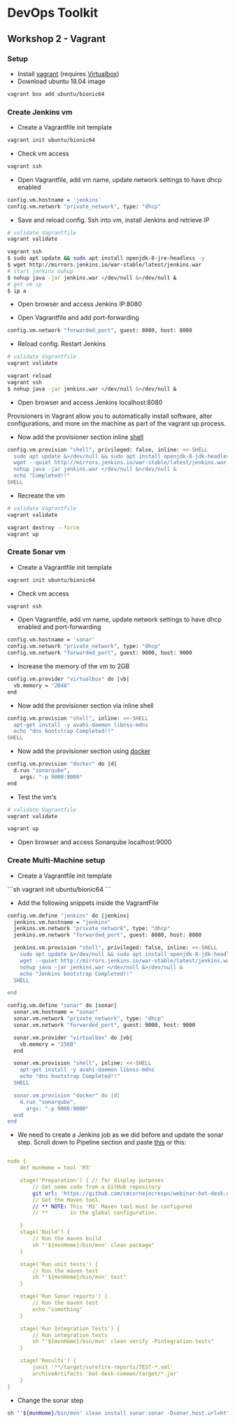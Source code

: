 # DevOps Toolkit

## Workshop 2 - Vagrant

### Setup

- Install [vagrant](https://www.vagrantup.com/downloads.html) (requires [Virtualbox](https://www.virtualbox.org/wiki/Downloads))
- Download ubuntu 18.04 image

```sh
vagrant box add ubuntu/bionic64
```

### Create Jenkins vm

- Create a Vagrantfile init template

```sh
vagrant init ubuntu/bionic64
```

- Check vm access

```sh
vagrant ssh
```

- Open Vagrantfile, add vm name, update network settings to have dhcp enabled

```sh
config.vm.hostname = 'jenkins'
config.vm.network "private_network", type: "dhcp"
```

- Save and reload config. Ssh into vm, install Jenkins and retrieve IP

```sh
# validate Vagrantfile
vagrant validate

vagrant ssh
$ sudo apt update && sudo apt install openjdk-8-jre-headless -y
$ wget http://mirrors.jenkins.io/war-stable/latest/jenkins.war
# start jenkins nohup
$ nohup java -jar jenkins.war </dev/null &>/dev/null &
# get vm ip
$ ip a
```

- Open browser and access Jenkins IP:8080

- Open Vagrantfile and add port-forwarding

```sh
config.vm.network "forwarded_port", guest: 8080, host: 8080
```

- Reload config. Restart Jenkins

```sh
# validate Vagrantfile
vagrant validate

vagrant reload
vagrant ssh
$ nohup java -jar jenkins.war </dev/null &>/dev/null &
```

- Open browser and access Jenkins localhost:8080

Provisioners in Vagrant allow you to automatically install software, alter configurations, and more on the machine as part of the vagrant up process.

- Now add the provisioner section inline [shell](https://www.vagrantup.com/docs/provisioning/shell.html#inline-scripts)

```sh
config.vm.provision "shell", privileged: false, inline: <<-SHELL
  sudo apt update &>/dev/null && sudo apt install openjdk-8-jdk-headless -y &>/dev/null
  wget --quiet http://mirrors.jenkins.io/war-stable/latest/jenkins.war
  nohup java -jar jenkins.war </dev/null &>/dev/null &
  echo "Completed!!"
SHELL
```

- Recreate the vm

```sh
# validate Vagrantfile
vagrant validate

vagrant destroy --force
vagrant up
```

### Create Sonar vm

- Create a Vagrantfile init template

```sh
vagrant init ubuntu/bionic64
```

- Check vm access

```sh
vagrant ssh
```

- Open Vagrantfile, add vm name, update network settings to have dhcp enabled and port-forwarding

```sh
config.vm.hostname = 'sonar'
config.vm.network "private_network", type: "dhcp"
config.vm.network "forwarded_port", guest: 9000, host: 9000
```

- Increase the memory of the vm to 2GB

```sh
config.vm.provider "virtualbox" do |vb|
  vb.memory = "2048"
end
```

- Now add the provisioner section via inline shell

```sh
config.vm.provision "shell", inline: <<-SHELL
  apt-get install -y avahi-daemon libnss-mdns
  echo "dns bootstrap Completed!!"
SHELL
```

- Now add the provisioner section using [docker](https://www.vagrantup.com/docs/provisioning/docker.html)

```sh
config.vm.provision "docker" do |d|
  d.run "sonarqube",
    args: "-p 9000:9000"
end
```

- Test the vm's

```sh
# validate Vagrantfile
vagrant validate

vagrant up
```

- Open browser and access Sonarqube localhost:9000

### Create Multi-Machine setup

- Create a Vagrantfile init template

´´´sh
vagrant init ubuntu/bionic64
´´´

- Add the following snippets inside the VagrantFile

```sh
config.vm.define "jenkins" do |jenkins|
  jenkins.vm.hostname = "jenkins"
  jenkins.vm.network "private_network", type: "dhcp"
  jenkins.vm.network "forwarded_port", guest: 8080, host: 8080

  jenkins.vm.provision "shell", privileged: false, inline: <<-SHELL
    sudo apt update &>/dev/null && sudo apt install openjdk-8-jdk-headless avahi-daemon libnss-mdns -y &>/dev/null
    wget --quiet http://mirrors.jenkins.io/war-stable/latest/jenkins.war
    nohup java -jar jenkins.war </dev/null &>/dev/null &
    echo "Jenkins bootstrap Completed!!"
  SHELL

end
```

```sh
config.vm.define "sonar" do |sonar|
  sonar.vm.hostname = "sonar"
  sonar.vm.network "private_network", type: "dhcp"
  sonar.vm.network "forwarded_port", guest: 9000, host: 9000

  sonar.vm.provider "virtualbox" do |vb|
    vb.memory = "2560"
  end

  sonar.vm.provision "shell", inline: <<-SHELL
    apt-get install -y avahi-daemon libnss-mdns
    echo "dns bootstrap Completed!!"
  SHELL

  sonar.vm.provision "docker" do |d|
    d.run "sonarqube",
      args: "-p 9000:9000"
  end
end
```

- We need to create a Jenkins job as we did before and update the sonar step. Scroll down to Pipeline section and paste [this](https://raw.githubusercontent.com/cmcornejocrespo/devops-training-material/develop/jenkins/Jenkinsfile) or this:

```yml

node {
    def mvnHome = tool 'M3'

    stage('Preparation') { // for display purposes
        // Get some code from a GitHub repository
        git url: 'https://github.com/cmcornejocrespo/webinar-bat-desk.git', branch: 'feature/jbcnconf-2017'
        // Get the Maven tool.
        // ** NOTE: This 'M3' Maven tool must be configured
        // **       in the global configuration.

    }
    stage('Build') {
        // Run the maven build
        sh "'${mvnHome}/bin/mvn' clean package"
    }

    stage('Run unit tests') {
        // Run the maven test
        sh "'${mvnHome}/bin/mvn' test"
    }

    stage('Run Sonar reports') {
        // Run the maven test
        echo "something"
    }

    stage('Run Integration Tests') {
        // Run integration tests
        sh "'${mvnHome}/bin/mvn' clean verify -Pintegration-tests"
    }

    stage('Results') {
        junit '**/target/surefire-reports/TEST-*.xml'
        archiveArtifacts 'bat-desk-common/target/*.jar'
    }
}
```

- Change the sonar step

```sh
sh "'${mvnHome}/bin/mvn' clean install sonar:sonar -Dsonar.host.url=http://sonar.local:9000 -Psonar-coverage"
```